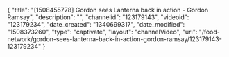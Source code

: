 {
    "title": "[1508455778] Gordon sees Lanterna back in action - Gordon Ramsay",
    "description": "",
    "channelid": "123179143",
    "videoid": "123179234",
    "date_created": "1340699317",
    "date_modified": "1508373260",
    "type": "captivate",
    "layout": "channelVideo",
    "url": "\/food-network\/gordon-sees-lanterna-back-in-action-gordon-ramsay\/123179143-123179234"
}